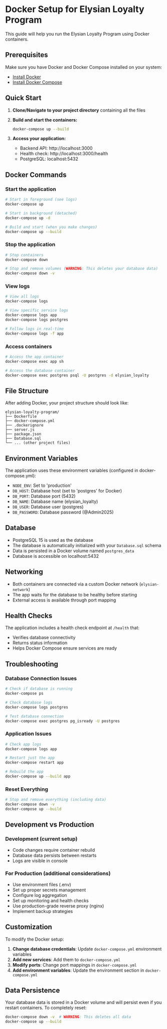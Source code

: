 # Docker Setup for Elysian Loyalty Program

This guide will help you run the Elysian Loyalty Program using Docker containers.

## Prerequisites

Make sure you have Docker and Docker Compose installed on your system:
- [Install Docker](https://docs.docker.com/get-docker/)
- [Install Docker Compose](https://docs.docker.com/compose/install/)

## Quick Start

1. **Clone/Navigate to your project directory** containing all the files
2. **Build and start the containers:**
   ```bash
   docker-compose up --build
   ```

3. **Access your application:**
   - Backend API: http://localhost:3000
   - Health check: http://localhost:3000/health
   - PostgreSQL: localhost:5432

## Docker Commands

### Start the application
```bash
# Start in foreground (see logs)
docker-compose up

# Start in background (detached)
docker-compose up -d

# Build and start (when you make changes)
docker-compose up --build
```

### Stop the application
```bash
# Stop containers
docker-compose down

# Stop and remove volumes (WARNING: This deletes your database data)
docker-compose down -v
```

### View logs
```bash
# View all logs
docker-compose logs

# View specific service logs
docker-compose logs app
docker-compose logs postgres

# Follow logs in real-time
docker-compose logs -f app
```

### Access containers
```bash
# Access the app container
docker-compose exec app sh

# Access the database container
docker-compose exec postgres psql -U postgres -d elysian_loyalty
```

## File Structure

After adding Docker, your project structure should look like:

```
elysian-loyalty-program/
├── Dockerfile
├── docker-compose.yml
├── .dockerignore
├── server.js
├── package.json
├── Database.sql
└── ... (other project files)
```

## Environment Variables

The application uses these environment variables (configured in docker-compose.yml):

- `NODE_ENV`: Set to 'production'
- `DB_HOST`: Database host (set to 'postgres' for Docker)
- `DB_PORT`: Database port (5432)
- `DB_NAME`: Database name (elysian_loyalty)
- `DB_USER`: Database user (postgres)
- `DB_PASSWORD`: Database password (@Admin2025)

## Database

- PostgreSQL 15 is used as the database
- The database is automatically initialized with your `Database.sql` schema
- Data is persisted in a Docker volume named `postgres_data`
- Database is accessible on localhost:5432

## Networking

- Both containers are connected via a custom Docker network (`elysian-network`)
- The app waits for the database to be healthy before starting
- External access is available through port mapping

## Health Checks

The application includes a health check endpoint at `/health` that:
- Verifies database connectivity
- Returns status information
- Helps Docker Compose ensure services are ready

## Troubleshooting

### Database Connection Issues
```bash
# Check if database is running
docker-compose ps

# Check database logs
docker-compose logs postgres

# Test database connection
docker-compose exec postgres pg_isready -U postgres
```

### Application Issues
```bash
# Check app logs
docker-compose logs app

# Restart just the app
docker-compose restart app

# Rebuild the app
docker-compose up --build app
```

### Reset Everything
```bash
# Stop and remove everything (including data)
docker-compose down -v
docker-compose up --build
```

## Development vs Production

### Development (current setup)
- Code changes require container rebuild
- Database data persists between restarts
- Logs are visible in console

### For Production (additional considerations)
- Use environment files (.env)
- Set up proper secrets management
- Configure log aggregation
- Set up monitoring and health checks
- Use production-grade reverse proxy (nginx)
- Implement backup strategies

## Customization

To modify the Docker setup:

1. **Change database credentials**: Update `docker-compose.yml` environment variables
2. **Add new services**: Add them to `docker-compose.yml`
3. **Modify ports**: Change port mappings in `docker-compose.yml`
4. **Add environment variables**: Update the environment section in `docker-compose.yml`

## Data Persistence

Your database data is stored in a Docker volume and will persist even if you restart containers. To completely reset:

```bash
docker-compose down -v  # WARNING: This deletes all data
docker-compose up --build
```